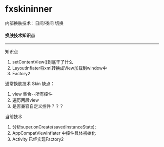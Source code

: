 # fxskininner
内部换肤技术：日间/夜间 切换

#### 换肤技术知识点

---
知识点
1. setContentView()到底干了什么
2. LayoutInflater将xml转换成View加载到window中
3. Factory2



通常换肤技术 Skin
缺点：
1. view 集合--所有控件
2. 遍历两层view
3. 是否兼容自定义控件？？？



当前技术
1. 分析super.onCreate(savedInstanceState);
2. AppCompatViewInflater 中控件具体初始化
3. Activity 已经实现Factory2

